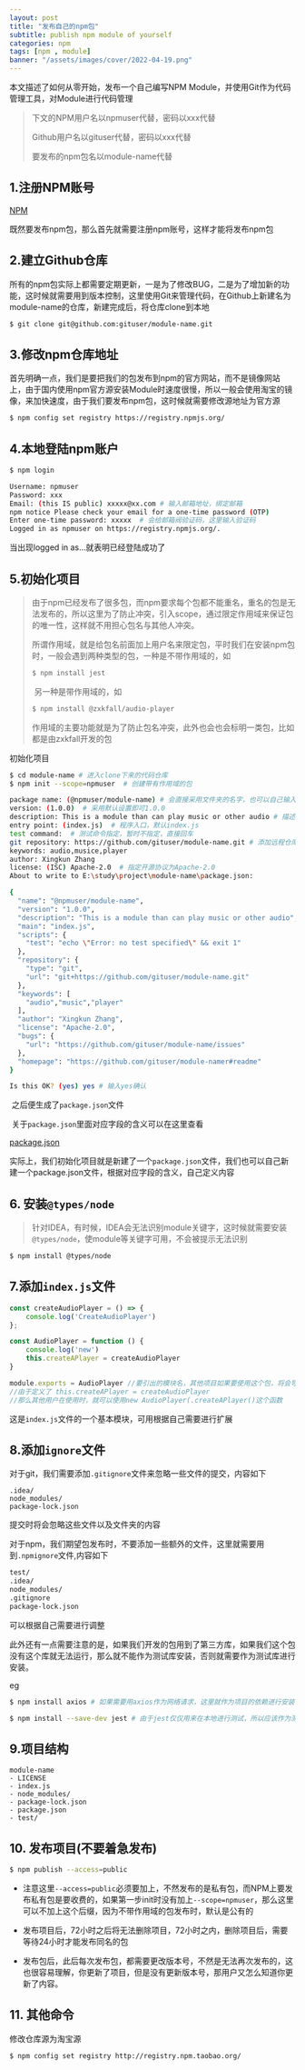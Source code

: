 ```yaml
---
layout: post
title: "发布自己的npm包"
subtitle: publish npm module of yourself
categories: npm
tags: [npm , module]
banner: "/assets/images/cover/2022-04-19.png"
---
```


本文描述了如何从零开始，发布一个自己编写NPM Module，并使用Git作为代码管理工具，对Module进行代码管理
<!--more-->

> 下文的NPM用户名以npmuser代替，密码以xxx代替
>
> Github用户名以gituser代替，密码以xxx代替
>
> 要发布的npm包名以module-name代替

## 1.注册NPM账号

[NPM](https://www.npmjs.com)

既然要发布npm包，那么首先就需要注册npm账号，这样才能将发布npm包

## 2.建立Github仓库

​	所有的npm包实际上都需要定期更新，一是为了修改BUG，二是为了增加新的功能，这时候就需要用到版本控制，这里使用Git来管理代码，在Github上新建名为module-name的仓库，新建完成后，将仓库clone到本地

```bash
$ git clone git@github.com:gituser/module-name.git
```

## 3.修改npm仓库地址

​	首先明确一点，我们是要把我们的包发布到npm的官方网站，而不是镜像网站上，由于国内使用npm官方源安装Module时速度很慢，所以一般会使用淘宝的镜像，来加快速度，由于我们要发布npm包，这时候就需要修改源地址为官方源

```bash
$ npm config set registry https://registry.npmjs.org/
```

## 4.本地登陆npm账户

```bash
$ npm login

Username: npmuser  
Password: xxx
Email: (this IS public) xxxxx@xx.com # 输入邮箱地址，绑定邮箱
npm notice Please check your email for a one-time password (OTP)
Enter one-time password: xxxxx  # 会给邮箱阀验证码，这里输入验证码
Logged in as npmuser on https://registry.npmjs.org/.
```

当出现logged in as...就表明已经登陆成功了

## 5.初始化项目

>  	由于npm已经发布了很多包，而npm要求每个包都不能重名，重名的包是无法发布的，所以这里为了防止冲突，引入scope，通过限定作用域来保证包的唯一性，这样就不用担心包名与其他人冲突。
>
> 所谓作用域，就是给包名前面加上用户名来限定包，平时我们在安装npm包时，一般会遇到两种类型的包，一种是不带作用域的，如
>
> ```bash
> $ npm install jest
> ```
>
> ​	另一种是带作用域的，如
>
> ```bash
> $ npm install @zxkfall/audio-player
> ```
>
> ​	作用域的主要功能就是为了防止包名冲突，此外也会也会标明一类包，比如都是由zxkfall开发的包

初始化项目

```bash
$ cd module-name # 进入clone下来的代码仓库
$ npm init --scope=npmuser  # 创建带有作用域的包  

package name: (@npmuser/module-name) # 会直接采用文件夹的名字，也可以自己输入，注意作用域
version: (1.0.0)  # 采用默认设置即可1.0.0
description: This is a module than can play music or other audio # 描述
entry point: (index.js)  # 程序入口，默认index.js
test command:  # 测试命令指定，暂时不指定，直接回车
git repository: https://github.com/gituser/module-name.git # 添加远程仓库地址
keywords: audio,musice,player
author: Xingkun Zhang
license: (ISC) Apache-2.0  # 指定开源协议为Apache-2.0
About to write to E:\study\project\module-name\package.json:

{
  "name": "@npmuser/module-name",
  "version": "1.0.0",
  "description": "This is a module than can play music or other audio",
  "main": "index.js",
  "scripts": {
    "test": "echo \"Error: no test specified\" && exit 1"
  },
  "repository": {
    "type": "git",
    "url": "git+https://github.com/gituser/module-name.git"
  },
  "keywords": [
    "audio","music","player"
  ],
  "author": "Xingkun Zhang",
  "license": "Apache-2.0",
  "bugs": {
    "url": "https://github.com/gituser/module-name/issues"
  },
  "homepage": "https://github.com/gituser/module-namer#readme"
}

Is this OK? (yes) yes # 输入yes确认
```

​	之后便生成了`package.json`文件

​	关于`package.json`里面对应字段的含义可以在这里查看

[package.json](https://docs.npmjs.com/cli/v6/configuring-npm/package-json)

​	实际上，我们初始化项目就是新建了一个`package.json`文件，我们也可以自己新建一个package.json文件，根据对应字段的含义，自己定义内容

## 6. 安装`@types/node`

> 针对IDEA，有时候，IDEA会无法识别module关键字，这时候就需要安装`@types/node`，使module等关键字可用，不会被提示无法识别

```bash
$ npm install @types/node
```

## 7.添加`index.js`文件

```js
const createAudioPlayer = () => {
    console.log('CreateAudioPlayer')
};

const AudioPlayer = function () {
    console.log('new')
    this.createAPlayer = createAudioPlayer
}

module.exports = AudioPlayer //要引出的模块名，其他项目如果要使用这个包，将会导入AudioPlayer
//由于定义了 this.createAPlayer = createAudioPlayer
//那么其他用户在使用时，就可以使用new AudioPlayer(.createAPlayer()这个函数
```

​	这是`index.js`文件的一个基本模块，可用根据自己需要进行扩展

## 8.添加`ignore`文件

对于git，我们需要添加`.gitignore`文件来忽略一些文件的提交，内容如下

```
.idea/
node_modules/
package-lock.json
```

提交时将会忽略这些文件以及文件夹的内容

对于npm，我们期望包发布时，不要添加一些额外的文件，这里就需要用到`.npmignore`文件,内容如下

```bash
test/
.idea/
node_modules/
.gitignore
package-lock.json
```

可以根据自己需要进行调整

此外还有一点需要注意的是，如果我们开发的包用到了第三方库，如果我们这个包没有这个库就无法运行，那么就不能作为测试库安装，否则就需要作为测试库进行安装。

eg

```bash
$ npm install axios # 如果需要用axios作为网络请求，这里就作为项目的依赖进行安装
```

```bash
$ npm install --save-dev jest # 由于jest仅仅用来在本地进行测试，所以应该作为测试库来安装
```

## 9.项目结构

```
module-name
- LICENSE
- index.js
- node_modules/
- package-lock.json
- package.json
- test/
```

## 10. 发布项目(不要着急发布)

```bash
$ npm publish --access=public
```

- 注意这里`--access=public`必须要加上，不然发布的是私有包，而NPM上要发布私有包是要收费的，如果第一步init时没有加上`--scope=npmuser`，那么这里可以不加上这个后缀，因为不带作用域的包发布时，默认是公有的

- 发布项目后，72小时之后将无法删除项目，72小时之内，删除项目后，需要等待24小时才能发布同名的包
- 发布包后，此后每次发布包，都需要更改版本号，不然是无法再次发布的，这也很容易理解，你更新了项目，但是没有更新版本号，那用户又怎么知道你更新了内容。

## 11. 其他命令

修改仓库源为淘宝源

```bash
$ npm config set registry http://registry.npm.taobao.org/
```



